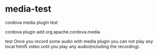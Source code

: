 # media-test
cordova media plugin test

cordova plugin add org.apache.cordova.media

test
Once you record some audio with media plugin you can not play any local html5 video until you play any audio(including the recording).
